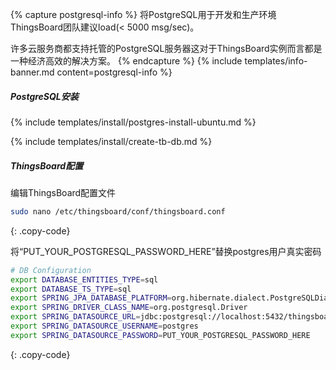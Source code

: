 {% capture postgresql-info %}
将PostgreSQL用于开发和生产环境ThingsBoard团队建议load(< 5000 msg/sec)。

许多云服务商都支持托管的PostgreSQL服务器这对于ThingsBoard实例而言都是一种经济高效的解决方案。
{% endcapture %}
{% include templates/info-banner.md content=postgresql-info %}

##### PostgreSQL安装

{% include templates/install/postgres-install-ubuntu.md %}

{% include templates/install/create-tb-db.md %}

##### ThingsBoard配置

编辑ThingsBoard配置文件

```bash 
sudo nano /etc/thingsboard/conf/thingsboard.conf
``` 
{: .copy-code}

将“PUT_YOUR_POSTGRESQL_PASSWORD_HERE”替换postgres用户真实密码

```bash
# DB Configuration 
export DATABASE_ENTITIES_TYPE=sql
export DATABASE_TS_TYPE=sql
export SPRING_JPA_DATABASE_PLATFORM=org.hibernate.dialect.PostgreSQLDialect
export SPRING_DRIVER_CLASS_NAME=org.postgresql.Driver
export SPRING_DATASOURCE_URL=jdbc:postgresql://localhost:5432/thingsboard
export SPRING_DATASOURCE_USERNAME=postgres
export SPRING_DATASOURCE_PASSWORD=PUT_YOUR_POSTGRESQL_PASSWORD_HERE
```
{: .copy-code}